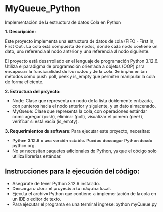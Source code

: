 # MyQueue_Python
Implementación de la estructura de datos Cola en Python

**1. Descripción:**
   
Este proyecto implementa una estructura de datos de cola (FIFO - First In, First Out). La cola está compuesta de nodos, donde cada nodo contiene un dato, una referencia al nodo anterior y una referencia al nodo siguiente.

El proyecto está desarrollado en el lenguaje de programación Python 3.12.6. Utiliza el paradigma de programación orientada a objetos (OOP) para encapsular la funcionalidad de los nodos y de la cola. Se implementan métodos como push, poll, peek y is_empty que permiten manipular la cola de forma eficiente. 

**2. Estructura del proyecto:**
- Node: Clase que representa un nodo de la lista doblemente enlazada, con punteros hacia el nodo anterior y siguiente, y un dato almacenado.
- MyQueue: Clase que representa la cola, con operaciones estándar como agregar (push), eliminar (poll), visualizar el primero (peek), verificar si está vacía (is_empty).

**3. Requerimientos de software:**
Para ejecutar este proyecto, necesitas:

- Python 3.12.6 o una versión estable. Puedes descargar Python desde python.org.
- No se necesitan paquetes adicionales de Python, ya que el código solo utiliza librerías estándar.
  
## Instrucciones para la ejecución del código:
- Asegúrate de tener Python 3.12.6 instalado.
- Descarga o clona el proyecto a tu máquina local.
- Ejecuta el archivo Python que contiene la implementación de la cola en un IDE o editor de texto.
- Para ejecutar el programa en una terminal ingrese:
   python myQueue.py
